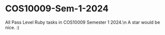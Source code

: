 # COS10009-Sem-1-2024
All Pass Level Ruby tasks in COS10009 Semester 1 2024.\n
A star would be nice. :)
